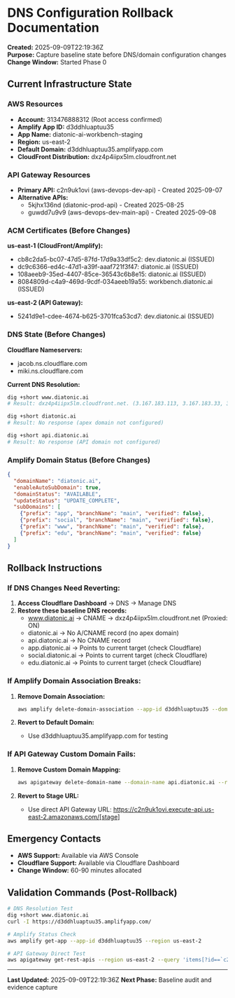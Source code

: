 # DNS Configuration Rollback Documentation

**Created:** 2025-09-09T22:19:36Z  
**Purpose:** Capture baseline state before DNS/domain configuration changes  
**Change Window:** Started Phase 0  

## Current Infrastructure State

### AWS Resources
- **Account:** 313476888312 (Root access confirmed)
- **Amplify App ID:** d3ddhluaptuu35 
- **App Name:** diatonic-ai-workbench-staging
- **Region:** us-east-2
- **Default Domain:** d3ddhluaptuu35.amplifyapp.com
- **CloudFront Distribution:** dxz4p4iipx5lm.cloudfront.net

### API Gateway Resources
- **Primary API:** c2n9uk1ovi (aws-devops-dev-api) - Created 2025-09-07
- **Alternative APIs:** 
  - 5kjhx136nd (diatonic-prod-api) - Created 2025-08-25
  - guwdd7u9v9 (aws-devops-dev-main-api) - Created 2025-09-08

### ACM Certificates (Before Changes)
**us-east-1 (CloudFront/Amplify):**
- cb8c2da5-bc07-47d5-87fd-17d9a33df5c2: dev.diatonic.ai (ISSUED)
- dc9c6366-ed4c-47d1-a39f-aaaf721f3f47: diatonic.ai (ISSUED)  
- 108aeeb9-35ed-4407-85ce-36543c6b8e15: diatonic.ai (ISSUED)
- 8084809d-c4a9-469d-9cdf-034aeeb19a55: workbench.diatonic.ai (ISSUED)

**us-east-2 (API Gateway):**
- 5241d9e1-cdee-4674-b625-3701fca53cd7: dev.diatonic.ai (ISSUED)

### DNS State (Before Changes)
**Cloudflare Nameservers:**
- jacob.ns.cloudflare.com
- miki.ns.cloudflare.com

**Current DNS Resolution:**
```bash
dig +short www.diatonic.ai
# Result: dxz4p4iipx5lm.cloudfront.net. (3.167.183.113, 3.167.183.33, 3.167.183.98, 3.167.183.80)

dig +short diatonic.ai  
# Result: No response (apex domain not configured)

dig +short api.diatonic.ai
# Result: No response (API domain not configured)
```

### Amplify Domain Status (Before Changes)
```json
{
  "domainName": "diatonic.ai",
  "enableAutoSubDomain": true,
  "domainStatus": "AVAILABLE", 
  "updateStatus": "UPDATE_COMPLETE",
  "subDomains": [
    {"prefix": "app", "branchName": "main", "verified": false},
    {"prefix": "social", "branchName": "main", "verified": false},
    {"prefix": "www", "branchName": "main", "verified": false},
    {"prefix": "edu", "branchName": "main", "verified": false}
  ]
}
```

## Rollback Instructions

### If DNS Changes Need Reverting:
1. **Access Cloudflare Dashboard** → DNS → Manage DNS
2. **Restore these baseline DNS records:**
   - www.diatonic.ai → CNAME → dxz4p4iipx5lm.cloudfront.net (Proxied: ON)
   - diatonic.ai → No A/CNAME record (no apex domain)
   - api.diatonic.ai → No CNAME record
   - app.diatonic.ai → Points to current target (check Cloudflare)
   - social.diatonic.ai → Points to current target (check Cloudflare)  
   - edu.diatonic.ai → Points to current target (check Cloudflare)

### If Amplify Domain Association Breaks:
1. **Remove Domain Association:**
   ```bash
   aws amplify delete-domain-association --app-id d3ddhluaptuu35 --domain-name diatonic.ai --region us-east-2
   ```

2. **Revert to Default Domain:**
   - Use d3ddhluaptuu35.amplifyapp.com for testing

### If API Gateway Custom Domain Fails:
1. **Remove Custom Domain Mapping:**
   ```bash
   aws apigateway delete-domain-name --domain-name api.diatonic.ai --region us-east-2
   ```

2. **Revert to Stage URL:**
   - Use direct API Gateway URL: https://c2n9uk1ovi.execute-api.us-east-2.amazonaws.com/[stage]

## Emergency Contacts
- **AWS Support:** Available via AWS Console
- **Cloudflare Support:** Available via Cloudflare Dashboard  
- **Change Window:** 60-90 minutes allocated

## Validation Commands (Post-Rollback)
```bash
# DNS Resolution Test
dig +short www.diatonic.ai
curl -I https://d3ddhluaptuu35.amplifyapp.com/

# Amplify Status Check  
aws amplify get-app --app-id d3ddhluaptuu35 --region us-east-2

# API Gateway Direct Test
aws apigateway get-rest-apis --region us-east-2 --query 'items[?id==`c2n9uk1ovi`]'
```

---
**Last Updated:** 2025-09-09T22:19:36Z
**Next Phase:** Baseline audit and evidence capture
